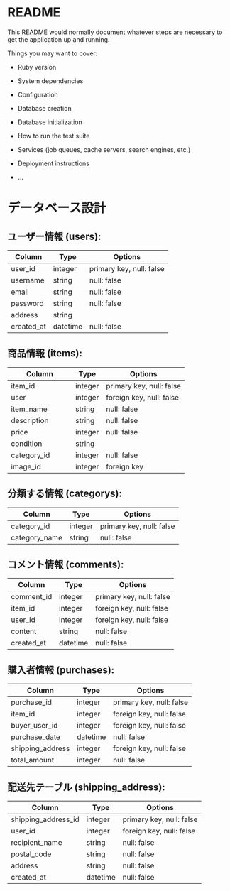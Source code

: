 # README

This README would normally document whatever steps are necessary to get the
application up and running.

Things you may want to cover:

* Ruby version

* System dependencies

* Configuration

* Database creation

* Database initialization

* How to run the test suite

* Services (job queues, cache servers, search engines, etc.)

* Deployment instructions

* ...

# データベース設計

## ユーザー情報 (users):

| Column      | Type    | Options                   |
|-------------|---------|--------------------------|
| user_id     | integer | primary key, null: false    |
| username    | string  | null: false                 |
| email       | string  | null: false                 |
| password    | string  | null: false                 |
| address     | string  |                             |
| created_at  | datetime| null: false                 |

## 商品情報 (items):

| Column        | Type    | Options                   |
|---------------|---------|--------------------------|
| item_id       | integer | primary key, null: false    |
| user　　　　　　| integer | foreign key, null: false    |
| item_name     | string  | null: false                 |
| description   | string  | null: false                 |
| price         | integer | null: false                 |
| condition     | string  |                             |
| category_id   | integer | null: false                 |
| image_id      | integer | foreign key                 |


## 分類する情報 (categorys):

| Column      | Type    | Options                     |
|-------------|---------|--------------------------|
| category_id | integer | primary key, null: false    |
| category_name|string  | null: false                 |

## コメント情報 (comments):

| Column      | Type    | Options                   |
|-------------|---------|--------------------------|
| comment_id  | integer | primary key, null: false    |
| item_id     | integer | foreign key, null: false    |
| user_id     | integer | foreign key, null: false    |
| content     | string  | null: false                 |
| created_at  | datetime| null: false                 |


## 購入者情報 (purchases):

| Column          | Type    | Options                   |
|---------------- |---------|--------------------------|
| purchase_id     | integer | primary key, null: false    |
| item_id         | integer | foreign key, null: false    |
| buyer_user_id   | integer | foreign key, null: false    |
| purchase_date   | datetime| null: false                 |
| shipping_address| integer | foreign key, null: false    |
| total_amount    | integer | null: false                 |


## 配送先テーブル (shipping_address):

| Column         | Type    | Options                   |
|----------------|---------|--------------------------|
| shipping_address_id    | integer | primary key, null: false    |
| user_id                | integer | foreign key, null: false    |
| recipient_name         | string  | null: false                 |
| postal_code            | string  | null: false                 |
| address                | string  | null: false                 |
| created_at             | datetime| null: false                 |